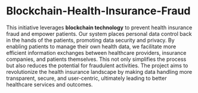 # Blockchain-Health-Insurance-Fraud

This initiative leverages **blockchain technology** to prevent health insurance fraud and empower patients. Our system places personal data control back in the hands of the patients, 
promoting data security and privacy. By enabling patients to manage their own health data, we facilitate more efficient information exchanges between healthcare providers, 
insurance companies, and patients themselves. This not only simplifies the process but also reduces the potential for fraudulent activities. The project aims to revolutionize the health insurance 
landscape by making data handling more transparent, secure, and user-centric, ultimately leading to better healthcare services and outcomes.
